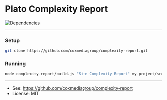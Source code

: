 # Plato Complexity Report

[![Dependencies](https://img.shields.io/david/coxmediagroup/complexity-report.svg)](./package.json)

-------------

### Setup
```sh
git clone https://github.com/coxmediagroup/complexity-report.git
```

### Running
```sh
node complexity-report/build.js "Site Complexity Report" my-project/src/**/*.js public_html/site-report
```

---------
* See: https://github.com/coxmediagroup/complexity-report
* License: MIT
